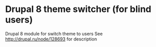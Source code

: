 # Drupal 8 theme switcher (for blind users)
Drupal 8 module for switch theme to users
See http://drupal.ru/node/128693 for description
